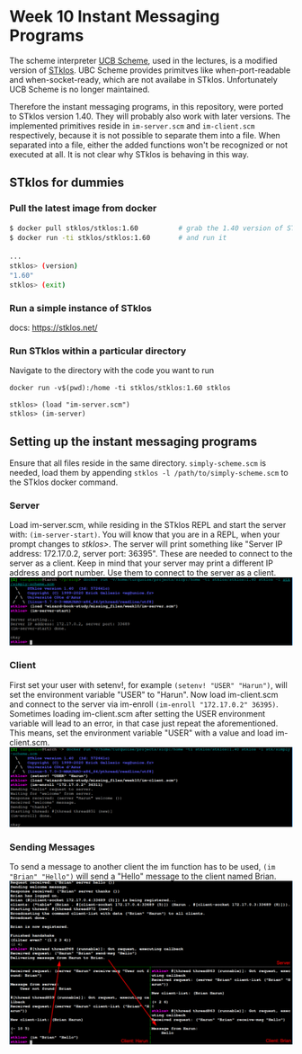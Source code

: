 # Week 10 Instant Messaging Programs

The scheme interpreter [UCB Scheme](https://people.eecs.berkeley.edu/~bh/61a-pages/Scheme/), used in the lectures,
is a modified version of [STklos](https://www.stklos.net/).
UBC Scheme provides primitves like when-port-readable and when-socket-ready, which are not availabe in STklos.
Unfortunately UCB Scheme is no longer maintained.

Therefore the instant messaging programs, in this repository, were ported to STklos version 1.40.
They will probably also work with later versions.
The implemented primitives reside in `im-server.scm` and `im-client.scm` respectively, because it is not possible to separate them into a file.
When separated into a file, either the added functions won't be recognized or not executed at all.
It is not clear why STklos is behaving in this way.

## STklos for dummies

### Pull the latest image from docker

``` bash
$ docker pull stklos/stklos:1.60          # grab the 1.40 version of STklos
$ docker run -ti stklos/stklos:1.60       # and run it

...
stklos> (version)
"1.60"
stklos> (exit)
```

### Run a simple instance of STklos

docs: https://stklos.net/

### Run STklos within a particular directory

Navigate to the directory with the code you want to run

```
docker run -v$(pwd):/home -ti stklos/stklos:1.60 stklos
```

```
stklos> (load "im-server.scm")
stklos> (im-server)
```

## Setting up the instant messaging programs
Ensure that all files reside in the same directory.
`simply-scheme.scm` is needed, load them by appending `stklos -l /path/to/simply-scheme.scm` to the STklos docker command.

### Server
Load im-server.scm, while residing in the STklos REPL and start the server with: `(im-server-start)`.
You will know that you are in a REPL, when your prompt changes to *stklos>*.
The server will print something like "Server IP address: 172.17.0.2, server port: 36395".
These are needed to connect to the server as a client.
Keep in mind that your server may print a different IP address and port number.
Use them to connect to the server as a client.
![Server Setup](./server-setup.png)

### Client
First set your user with setenv!, for example `(setenv! "USER" "Harun")`,
will set the environment variable "USER" to "Harun".
Now load im-client.scm and connect to the server via im-enroll `(im-enroll "172.17.0.2" 36395)`.
Sometimes loading im-client.scm after setting the USER environment variable will lead to an error,
in that case just repeat the aforementioned.
This means, set the environment variable "USER" with a value and load im-client.scm.
![Client Setup](./client-setup.png)

### Sending Messages
To send a message to another client the im function has to be used,
`(im "Brian" "Hello")` will send a "Hello" message to the client named Brian.
![Demo](./demo.png)
